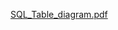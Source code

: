 [SQL_Table_diagram.pdf](https://github.com/zsaaupo/MonthlySalaryCalculation/files/12342730/SQL_Table_diagram.pdf)

